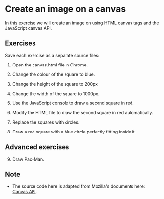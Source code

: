 # Create an image on a canvas
In this exercise we will create an image on using HTML canvas tags and the JavaScript canvas API.

## Exercises
Save each exercise as a separate source files:

1. Open the canvas.html file in Chrome.

2. Change the colour of the square to blue.

3. Change the height of the square to 200px.

4. Change the width of the square to 1000px.

5. Use the JavaScript console to draw a second square in red.

6. Modify the HTML file to draw the second square in red automatically.

7. Replace the squares with circles.

8. Draw a red square with a blue circle perfectly fitting inside it.

## Advanced exercises

9. Draw Pac-Man.

## Note

- The source code here is adapted from Mozilla's documents here: [Canvas API](https://developer.mozilla.org/en-US/docs/Web/API/Canvas_API).
